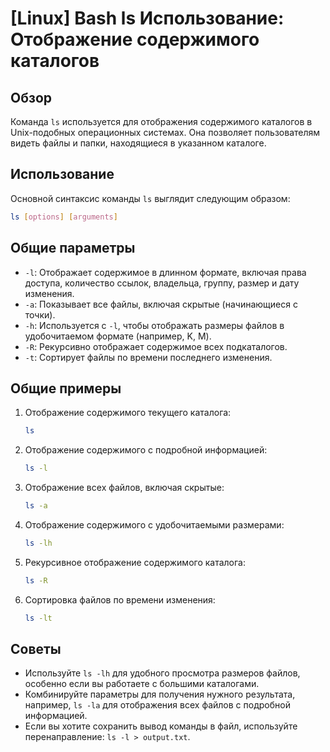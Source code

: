 # [Linux] Bash ls Использование: Отображение содержимого каталогов

## Обзор
Команда `ls` используется для отображения содержимого каталогов в Unix-подобных операционных системах. Она позволяет пользователям видеть файлы и папки, находящиеся в указанном каталоге.

## Использование
Основной синтаксис команды `ls` выглядит следующим образом:

```bash
ls [options] [arguments]
```

## Общие параметры
- `-l`: Отображает содержимое в длинном формате, включая права доступа, количество ссылок, владельца, группу, размер и дату изменения.
- `-a`: Показывает все файлы, включая скрытые (начинающиеся с точки).
- `-h`: Используется с `-l`, чтобы отображать размеры файлов в удобочитаемом формате (например, K, M).
- `-R`: Рекурсивно отображает содержимое всех подкаталогов.
- `-t`: Сортирует файлы по времени последнего изменения.

## Общие примеры
1. Отображение содержимого текущего каталога:
   ```bash
   ls
   ```

2. Отображение содержимого с подробной информацией:
   ```bash
   ls -l
   ```

3. Отображение всех файлов, включая скрытые:
   ```bash
   ls -a
   ```

4. Отображение содержимого с удобочитаемыми размерами:
   ```bash
   ls -lh
   ```

5. Рекурсивное отображение содержимого каталога:
   ```bash
   ls -R
   ```

6. Сортировка файлов по времени изменения:
   ```bash
   ls -lt
   ```

## Советы
- Используйте `ls -lh` для удобного просмотра размеров файлов, особенно если вы работаете с большими каталогами.
- Комбинируйте параметры для получения нужного результата, например, `ls -la` для отображения всех файлов с подробной информацией.
- Если вы хотите сохранить вывод команды в файл, используйте перенаправление: `ls -l > output.txt`.
